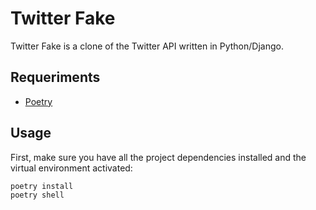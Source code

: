 # Twitter Fake

Twitter Fake is a clone of the Twitter API written in Python/Django.

## Requeriments

* [Poetry](https://python-poetry.org/)

## Usage

First, make sure you have all the project dependencies installed and the virtual environment activated:

```bash
poetry install
poetry shell
```